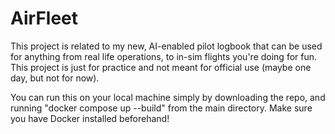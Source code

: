 # AirFleet
This project is related to my new, AI-enabled pilot logbook that can be used for anything from real life operations, to in-sim flights you're doing for fun. This project is just for practice and not meant for official use (maybe one day, but not for now).

You can run this on your local machine simply by downloading the repo, and running "docker compose up --build" from the main directory. Make sure you have Docker installed beforehand!
